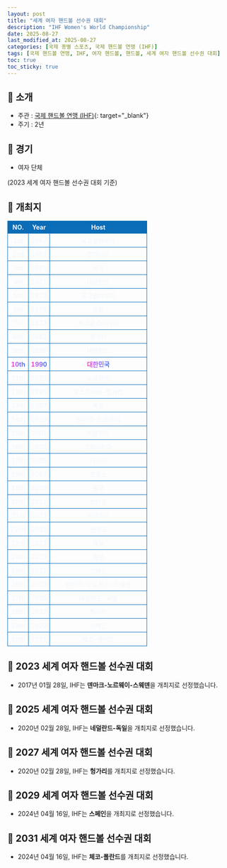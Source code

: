 ```yaml
---
layout: post
title: "세계 여자 핸드볼 선수권 대회"
description: "IHF Women's World Championship"
date: 2025-08-27
last_modified_at: 2025-08-27
categories: [국제 종별 스포츠, 국제 핸드볼 연맹 (IHF)]
tags: [국제 핸드볼 연맹, IHF, 여자 핸드볼, 핸드볼, 세계 여자 핸드볼 선수권 대회]
toc: true
toc_sticky: true
---
```

<style>
    /* 테이블 서식 */
    table {
        width: 100%;
        border-collapse: collapse;
        font-size: 14px;
        color: #f0f6fc;
      }
      th, td {
        border: 1px solid #0B6DB7;
        padding: 5px;
        text-align: center;
        font-weight: normal;
      }
</style>
## 📜 소개
* 주관 : [국제 핸드볼 연맹 (IHF)](https://www.ihf.info/){: target="_blank"}
* 주기 : 2년

## 📜 경기
* 여자 단체

(2023 세계 여자 핸드볼 선수권 대회 기준)

## 📜 개최지
<html>

<head>
    <meta charset="UTF-8">
</head>

<body>
    <table>
        <tr style="background: #0B6DB7;">
            <th style="width: 15%; font-weight: bold;">NO.</th>
            <th style="width: 15%; font-weight: bold;">Year</th>
            <th style="width: 70%; font-weight: bold;">Host</th>
        </tr>
        <tr>
            <th>1st</th>
            <th>1957</th>
            <th>유고슬라비아</th>
        </tr>
        <tr>
            <th>2nd</th>
            <th>1962</th>
            <th>루마니아</th>
        </tr>
        <tr>
            <th>3rd</th>
            <th>1965</th>
            <th>서독</th>
        </tr>
        <tr>
            <th>4th</th>
            <th>1971</th>
            <th>네덜란드</th>
        </tr>
        <tr>
            <th>5th</th>
            <th>1973</th>
            <th>유고슬라비아</th>
        </tr>
        <tr>
            <th>6th</th>
            <th>1975</th>
            <th>소련</th>
        </tr>
        <tr>
            <th>7th</th>
            <th>1978</th>
            <th>체코슬로바키아</th>
        </tr>
        <tr>
            <th>8th</th>
            <th>1982</th>
            <th>헝가리</th>
        </tr>
        <tr>
            <th>9th</th>
            <th>1986</th>
            <th>네덜란드</th>
        </tr>
        <tr>
            <th><span style="background: text linear-gradient(to right, #FF43A8, #BE5DFA, #776CFF, #4172F2); font-weight: bold; -webkit-background-clip: text; -webkit-text-fill-color: transparent;">10th</span></th>
            <th><span style="background: text linear-gradient(to right, #FF43A8, #BE5DFA, #776CFF, #4172F2); font-weight: bold; -webkit-background-clip: text; -webkit-text-fill-color: transparent;">1990</span></th>
            <th><span style="background: text linear-gradient(to right, #FF43A8, #BE5DFA, #776CFF, #4172F2); font-weight: bold; -webkit-background-clip: text; -webkit-text-fill-color: transparent;">대한민국</span></th>
        </tr>
        <tr>
            <th>11th</th>
            <th>1993</th>
            <th>노르웨이</th>
        </tr>
        <tr>
            <th>12th</th>
            <th>1995</th>
            <th>오스트리아-헝가리</th>
        </tr>
        <tr>
            <th>13th</th>
            <th>1997</th>
            <th>독일</th>
        </tr>
        <tr>
            <th>14th</th>
            <th>1999</th>
            <th>덴마크-노르웨이</th>
        </tr>
        <tr>
            <th>15th</th>
            <th>2001</th>
            <th>이탈리아</th>
        </tr>
        <tr>
            <th>16th</th>
            <th>2003</th>
            <th>크로아티아</th>
        </tr>
        <tr>
            <th>17th</th>
            <th>2005</th>
            <th>러시아</th>
        </tr>
        <tr>
            <th>18th</th>
            <th>2007</th>
            <th>프랑스</th>
        </tr>
        <tr>
            <th>19th</th>
            <th>2009</th>
            <th>중국</th>
        </tr>
        <tr>
            <th>20th</th>
            <th>2011</th>
            <th>브라질</th>
        </tr>
        <tr>
            <th>21st</th>
            <th>2013</th>
            <th>세르비아</th>
        </tr>
        <tr>
            <th>22nd</th>
            <th>2015</th>
            <th>덴마크</th>
        </tr>
        <tr>
            <th>23rd</th>
            <th>2017</th>
            <th>독일</th>
        </tr>
        <tr>
            <th>24th</th>
            <th>2019</th>
            <th>일본</th>
        </tr>
        <tr>
            <th>25th</th>
            <th>2021</th>
            <th>스페인</th>
        </tr>
        <tr>
            <th>26th</th>
            <th>2023</th>
            <th>덴마크-노르웨이-스웨덴</th>
        </tr>
        <tr>
            <th>27th</th>
            <th>2025</th>
            <th>네덜란드-독일</th>
        </tr>
        <tr>
            <th>28th</th>
            <th>2027</th>
            <th>헝가리</th>
        </tr>
        <tr>
            <th>29th</th>
            <th>2029</th>
            <th>스페인</th>
        </tr>
        <tr>
            <th>30th</th>
            <th>2031</th>
            <th>체코-폴란드</th>
        </tr>
    </table>
</body>

</html>

## 📜 2023 세계 여자 핸드볼 선수권 대회
* 2017년 01월 28일, IHF는 <span style="font-weight: bold;">덴마크-노르웨이-스웨덴</span>을 개최지로 선정했습니다.

## 📜 2025 세계 여자 핸드볼 선수권 대회
* 2020년 02월 28일, IHF는 <span style="font-weight: bold;">네덜란드-독일</span>을 개최지로 선정했습니다.

## 📜 2027 세계 여자 핸드볼 선수권 대회
* 2020년 02월 28일, IHF는 <span style="font-weight: bold;">헝가리</span>를 개최지로 선정했습니다.

## 📜 2029 세계 여자 핸드볼 선수권 대회
* 2024년 04월 16일, IHF는 <span style="font-weight: bold;">스페인</span>을 개최지로 선정했습니다.

## 📜 2031 세계 여자 핸드볼 선수권 대회
* 2024년 04월 16일, IHF는 <span style="font-weight: bold;">체코-폴란드</span>를 개최지로 선정했습니다.
